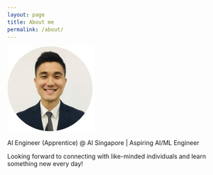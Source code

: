 ```yaml
---
layout: page
title: About me
permalink: /about/
---
```


![](images/profile_200.jpg)

AI Engineer (Apprentice) @ AI Singapore | Aspiring AI/ML Engineer 

Looking forward to connecting with like-minded individuals and learn something new every day! 
